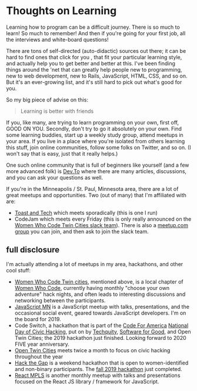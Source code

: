 # Thoughts on Learning

Learning how to program can be a difficult journey. There is so much to learn! So much to remember! And then if you're going for your first job, all the interviews and white-board questions!

There are tons of self-directed \(auto-didactic\) sources out there; it can be hard to find ones that click for you , that fit your particular learning style, and actually help you to get better and better at this. I've been finding things around the 'net that can greatly help people new to programming, new to web development, new to Rails, JavaScript, HTML, CSS, and so on. But it's an ever-growing list, and it's still hard to pick out what's good for you.

So my big piece of advise on this:

> Learning is better with friends

If you, like many, are trying to learn programming on your own, first off, GOOD ON YOU. Secondly, don't try to go it absolutely on your own. Find some learning buddies, start up a weekly study group, attend meetups in your area. If you live in a place where you're isolated from others learning this stuff, join online communities, follow some folks on Twitter, and so on. \(I won't say that is easy, just that it really helps.\)

One such online community that is full of beginners like yourself \(and a few more advanced folk\) is [Dev.To](https://dev.to/) where there are many articles, discussions, and you can ask your questions as well.

If you're in the Minneapolis / St. Paul, Minnesota area, there are a lot of great meetups and opportunities. Two \(out of many\) that I'm affiliated with are:

* [Toast and Tech](http://toastand.tech/) which meets sporadically \(this is one I run\)
* CodeJam which meets every Friday \(this is only really announced on the [Women Who Code Twin Cities slack team](https://wwcodetc.slack.com)\). There is also a [meetup.com group](https://www.meetup.com/Women-Who-Code-Twin-Cities/) you can join, and then ask to join the slack team.

## full disclosure

I'm actually attending a lot of meetups in my area, hackathons, and other cool stuff:

* [Women Who Code Twin cities](https://www.womenwhocode.com/twin-cities), mentioned above, is a local chapter of [Women Who Code](https://www.womenwhocode.com/), currently having monthly "choose your own adventure" hack nights, and often leads to interesting discussions and networking between the participants.
* [JavaScript MN](https://javascriptmn.com) is a JavaScript meetup with talks, presentations, and the occasional social event, geared towards JavaScript developers. I'm on the board for 2019.
* Code Switch, a hackathon that is part of the [Code For America](https://www.codeforamerica.org) [National Day of Civic Hacking](https://www.codeforamerica.org/events/national-day-of-civic-hacking-2019), put on by [Techquity](https://www.techquity.mn/), [Software for Good](https://softwareforgood.com), and Open Twin Cities; the 2019 hackathon just finished. Looking forward to 2020 FIVE year anniversary.
* [Open Twin Cities](https://www.meetup.com/OpenTwinCities/) meets twice a month to focus on civic hacking throughout the year
* [Hack the Gap](https://www.hackthegap.com/) is a weekend hackathon that is open to women-identified and non-binary participants. The [fall 2019 hackathon](https://www.hackthegap.com/hackathons/october-2019) just completed.
* [React MPLS](https://www.meetup.com/React-Minneapolis-Meetup/) is another monthly meetup with talks and presentations focused on the React JS library / framework for JavaScript.

